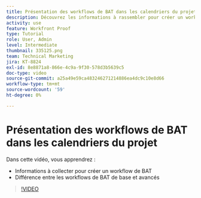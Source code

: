 ```yaml
---
title: Présentation des workflows de BAT dans les calendriers du projet
description: Découvrez les informations à rassembler pour créer un workflow de BAT et la différence entre les workflows de base et les workflows avancés dans [!DNL  Workfront].
activity: use
feature: Workfront Proof
type: Tutorial
role: User, Admin
level: Intermediate
thumbnail: 335125.png
team: Technical Marketing
jira: KT-8824
exl-id: 8e8871a8-866e-4c9a-9f30-578d3b5639c5
doc-type: video
source-git-commit: a25a49e59ca483246271214886ea4dc9c10e8d66
workflow-type: tm+mt
source-wordcount: '59'
ht-degree: 0%

---
```


# Présentation des workflows de BAT dans les calendriers du projet

Dans cette vidéo, vous apprendrez :

* Informations à collecter pour créer un workflow de BAT
* Différence entre les workflows de BAT de base et avancés

>[!VIDEO](https://video.tv.adobe.com/v/335125/?quality=12&learn=on)



